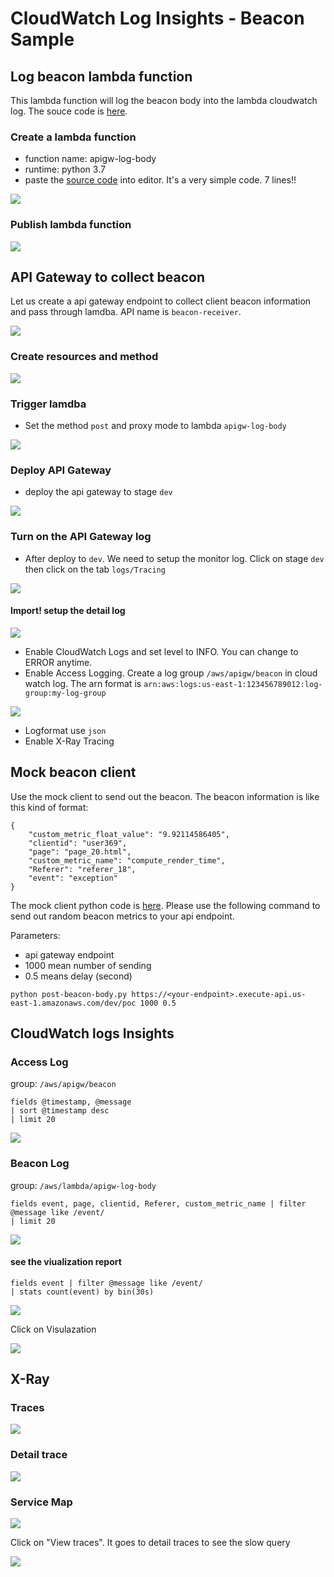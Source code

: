 # CloudWatch Log Insights - Beacon Sample

## Log beacon lambda function
This lambda function will log the beacon body into the lambda cloudwatch log. The souce code is [here](./apigw-log-body.py). 

### Create a lambda function
* function name: apigw-log-body
* runtime: python 3.7
* paste the [source code](./apigw-log-body.py) into editor. It's a very simple code. 7 lines!!

![](./images/01-apigw.png)

### Publish lambda function

![](./images/02-apigw.png)

## API Gateway to collect beacon
Let us create a api gateway endpoint to collect client beacon information and pass through lamdba. API name is `beacon-receiver`.

![](./images/03-apigw.png)

### Create resources and method

![](./images/04-apigw.png)

### Trigger lamdba

* Set the method `post` and proxy mode to lambda `apigw-log-body`

![](./images/05-apigw.png)

### Deploy API Gateway

* deploy the api gateway to stage `dev`

![](./images/06-apigw.png)

### Turn on the API Gateway log

* After deploy to `dev`. We need to setup the monitor log. Click on stage `dev` then click on the tab `logs/Tracing`

![](./images/07-apigw.png) 

#### Import! setup the detail log

![](./images/00-apigw.png) 

* Enable CloudWatch Logs and set level to INFO. You can change to ERROR anytime.
* Enable Access Logging. Create a log group `/aws/apigw/beacon` in cloud watch log. The arn format is `arn:aws:logs:us-east-1:123456789012:log-group:my-log-group`

![](./images/08-apigw.png) 

* Logformat use `json`
* Enable X-Ray Tracing

## Mock beacon client

Use the mock client to send out the beacon.
The beacon information is like this kind of format:

```
{
    "custom_metric_float_value": "9.92114586405",
    "clientid": "user369",
    "page": "page_20.html",
    "custom_metric_name": "compute_render_time",
    "Referer": "referer_18",
    "event": "exception"
}
```

The mock client python code is [here](./post-beacon-body.py). Please use the following command to send out random beacon metrics to your api endpoint. 

Parameters:

* api gateway endpoint
* 1000 mean number of sending
* 0.5 means delay (second)

```
python post-beacon-body.py https://<your-endpoint>.execute-api.us-east-1.amazonaws.com/dev/poc 1000 0.5
```

## CloudWatch logs Insights

### Access Log
group: `/aws/apigw/beacon`
```
fields @timestamp, @message
| sort @timestamp desc
| limit 20
```
![](./images/09-apigw.png) 

### Beacon Log
group: `/aws/lambda/apigw-log-body`

```
fields event, page, clientid, Referer, custom_metric_name | filter @message like /event/
| limit 20
```
![](./images/10-apigw.png) 

#### see the viualization report

```
fields event | filter @message like /event/
| stats count(event) by bin(30s)
```
![](./images/11-apigw.png) 

Click on Visulazation

![](./images/12-apigw.png) 

## X-Ray

### Traces
![](./images/13-apigw.png) 

### Detail trace
![](./images/14-apigw.png) 

### Service Map
![](./images/15-apigw.png) 

Click on "View traces". It goes to detail traces to see the slow query

![](./images/16-apigw.png) 